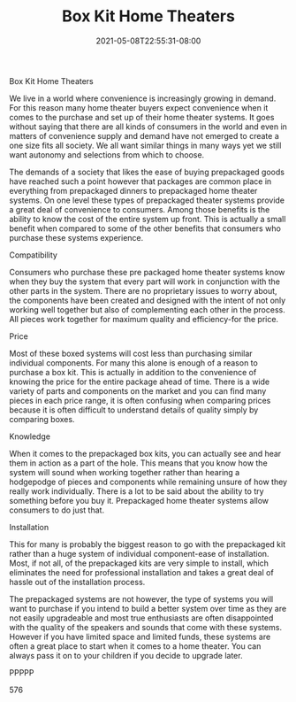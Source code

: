 ﻿---
title: "Box Kit Home Theaters"
date: 2021-05-08T22:55:31-08:00
description: "Home Theater Systems TXT Tips for Web Success"
featured_image: "/images/Home Theater Systems TXT.jpg"
tags: ["Home Theater Systems TXT"]
---

Box Kit Home Theaters

We live in a world where convenience is increasingly growing in demand. For this reason many home theater buyers expect convenience when it comes to the purchase and set up of their home theater systems. It goes without saying that there are all kinds of consumers in the world and even in matters of convenience supply and demand have not emerged to create a one size fits all society. We all want similar things in many ways yet we still want autonomy and selections from which to choose.

The demands of a society that likes the ease of buying prepackaged goods have reached such a point however that packages are common place in everything from prepackaged dinners to prepackaged home theater systems. On one level these types of prepackaged theater systems provide a great deal of convenience to consumers. Among those benefits is the ability to know the cost of the entire system up front. This is actually a small benefit when compared to some of the other benefits that consumers who purchase these systems experience.

Compatibility 

Consumers who purchase these pre packaged home theater systems know when they buy the system that every part will work in conjunction with the other parts in the system. There are no proprietary issues to worry about, the components have been created and designed with the intent of not only working well together but also of complementing each other in the process. All pieces work together for maximum quality and efficiency-for the price.

Price

Most of these boxed systems will cost less than purchasing similar individual components. For many this alone is enough of a reason to purchase a box kit. This is actually in addition to the convenience of knowing the price for the entire package ahead of time. There is a wide variety of parts and components on the market and you can find many pieces in each price range, it is often confusing when comparing prices because it is often difficult to understand details of quality simply by comparing boxes. 

Knowledge

When it comes to the prepackaged box kits, you can actually see and hear them in action as a part of the hole. This means that you know how the system will sound when working together rather than hearing a hodgepodge of pieces and components while remaining unsure of how they really work individually. There is a lot to be said about the ability to try something before you buy it. Prepackaged home theater systems allow consumers to do just that.

Installation

This for many is probably the biggest reason to go with the prepackaged kit rather than a huge system of individual component-ease of installation. Most, if not all, of the prepackaged kits are very simple to install, which eliminates the need for professional installation and takes a great deal of hassle out of the installation process.

The prepackaged systems are not however, the type of systems you will want to purchase if you intend to build a better system over time as they are not easily upgradeable and most true enthusiasts are often disappointed with the quality of the speakers and sounds that come with these systems. However if you have limited space and limited funds, these systems are often a great place to start when it comes to a home theater. You can always pass it on to your children if you decide to upgrade later.

PPPPP

576


